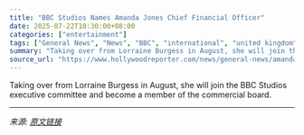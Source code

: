 ```yaml
---
title: "BBC Studios Names Amanda Jones Chief Financial Officer"
date: 2025-07-22T10:30:00+08:00
categories: ["entertainment"]
tags: ["General News", "News", "BBC", "international", "united kingdom"]
summary: "Taking over from Lorraine Burgess in August, she will join the BBC Studios executive committee and become a member of the commercial board."
source_url: "https://www.hollywoodreporter.com/news/general-news/amanda-jones-appointed-bbc-chief-financial-officer-cfo-1236325360/"
---
```


Taking over from Lorraine Burgess in August, she will join the BBC Studios executive committee and become a member of the commercial board.

---

*来源: [原文链接](https://www.hollywoodreporter.com/news/general-news/amanda-jones-appointed-bbc-chief-financial-officer-cfo-1236325360/)*

